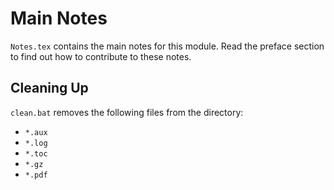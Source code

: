 Main Notes
==========
`Notes.tex` contains the main notes for this module. Read the preface section to find out how to contribute to these notes.

Cleaning Up
-----------
`clean.bat` removes the following files from the directory:
- `*.aux`
- `*.log`
- `*.toc`
- `*.gz`
- `*.pdf`